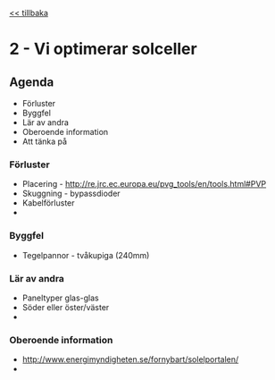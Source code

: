 <a href="README.md"><< tillbaka</a>
# 2 - Vi optimerar solceller

## Agenda
* Förluster
* Byggfel
* Lär av andra
* Oberoende information
* Att tänka på

### Förluster
* Placering - http://re.jrc.ec.europa.eu/pvg_tools/en/tools.html#PVP
* Skuggning - bypassdioder
* Kabelförluster
* 

### Byggfel
* Tegelpannor - tvåkupiga (240mm)

### Lär av andra
* Paneltyper glas-glas
* Söder eller öster/väster
* 

### Oberoende information
* http://www.energimyndigheten.se/fornybart/solelportalen/
* 
